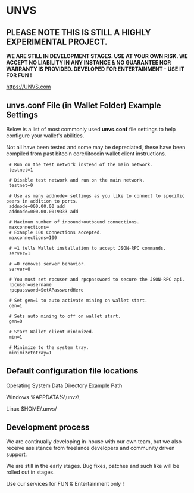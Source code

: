 UNVS 
=============

<b>PLEASE NOTE THIS IS STILL A HIGHLY EXPERIMENTAL PROJECT. 
----------------
WE ARE STILL IN DEVELOPMENT STAGES. USE AT YOUR OWN RISK. WE ACCEPT NO LIABILITY IN ANY INSTANCE & NO GUARANTEE NOR WARRANTY IS PROVIDED. DEVELOPED FOR ENTERTAINMENT - USE IT FOR FUN !</b>

https://UNVS.com


unvs.conf File (in Wallet Folder) Example Settings
----------------

Below is a list of most commonly used **unvs.conf** file settings to help configure your wallet's abilities.

Not all have been tested and some may be depreciated, these have been compiled from past bitcoin core/litecoin wallet client instructions.

```
 # Run on the test network instead of the main network.
 testnet=1
 
 # Disable test network and run on the main network.
 testnet=0
 
 # Use as many addnode= settings as you like to connect to specific peers in addition to ports.
 addnode=000.00.00 add
 addnode=000.00.00:9333 add

 # Maximum number of inbound+outbound connections.
 maxconnections=
 # Example 100 Connections accepted.
 maxconnections=100
 
 # =1 tells Wallet installation to accept JSON-RPC commands.
 server=1
 
 # =0 removes server behavior.
 server=0
 
 # You must set rpcuser and rpcpassword to secure the JSON-RPC api.
 rpcuser=username
 rpcpassword=SetAPasswordHere
 
 # Set gen=1 to auto activate mining on wallet start.
 gen=1
 
 # Sets auto mining to off on wallet start.
 gen=0
 
 # Start Wallet client minimized.
 min=1
 
 # Minimize to the system tray.
 minimizetotray=1 
```

Default configuration file locations
-----------------------------------

Operating System	Data Directory	Example Path

Windows	%APPDATA%\unvs\	

Linux	$HOME/.unvs/



Development process
-------------------

We are continually developing in-house with our own team, but we also receive assistance from freelance developers and community driven support.

We are still in the early stages. Bug fixes, patches and such like will be rolled out in stages. 

Use our services for FUN & Entertainment only !
